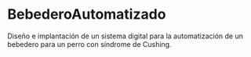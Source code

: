 # BebederoAutomatizado
Diseño e implantación de un sistema digital para la automatización de un bebedero para un perro con síndrome de Cushing. 
